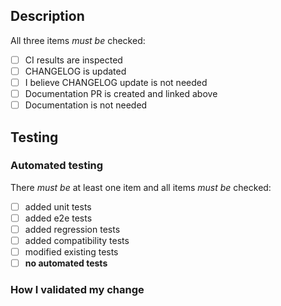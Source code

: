 ## Description

<!-- A detailed explanation of the changes in your PR. Feel free to remove this section if the title of your PR is sufficiently descriptive. -->


All three items *must be* checked:
<!-- Remove conflicting items that won't be checked. -->

- [ ] CI results are inspected
- [ ] CHANGELOG is updated
- [ ] I believe CHANGELOG update is not needed
- [ ] Documentation PR is created and linked above
- [ ] Documentation is not needed

## Testing

### Automated testing

There *must be* at least one item and all items *must be* checked:
<!-- Remove item(s) that don't apply and won't be checked. -->

- [ ] added unit tests
- [ ] added e2e tests
- [ ] added regression tests
- [ ] added compatibility tests
- [ ] modified existing tests
- [ ] **no automated tests**
  <!-- Please explain why unless it's obvious, e.g., the PR is a one-line comment change. -->

### How I validated my change

<!--
Use this space to explain **how you validated** that **your change functions exactly how you expect it**.
Feel free to attach JSON snippets, curl commands, screenshots, etc. Apply a simple benchmark: would the information you
provided convince any reviewer or any external reader that you did enough to validate your change.

It is acceptable to assume trust and keep this section light, e.g. as a bullet-point list.

It is acceptable to skip testing in cases when CI is sufficient, or it's a markdown or code comment change only.
It is also acceptable to skip testing for changes that are too taxing to test before merging. In such case you are
responsible for the change after it gets merged which includes reverting, fixing, etc. Make sure you validate the change
ASAP after it gets merged or explain in PR when the validation will be performed.
Explain here why you skipped testing in case you did so.

Have you created automated tests for your change? Explain here which validation activities you did manually and why so.
-->
